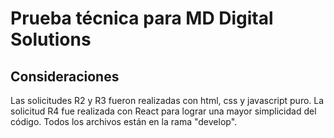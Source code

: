 # Prueba técnica para MD Digital Solutions

## Consideraciones

Las solicitudes R2 y R3 fueron realizadas con html, css y javascript puro. La solicitud R4 fue realizada con React para lograr una mayor simplicidad del código. Todos los archivos están en la rama "develop".